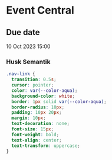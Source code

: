 # Event Central

## Due date

10 Oct 2023 15:00

### Husk Semantik

```css
.nav-link {
  transition: 0.5s;
  cursor: pointer;
  color: var(--color-aqua);
  background-color: white;
  border: 1px solid var(--color-aqua);
  border-radius: 10px;
  padding: 10px 20px;
  margin: 10px;
  text-decoration: none;
  font-size: 15px;
  font-weight: bold;
  text-align: center;
  text-transform: uppercase;
}
```
